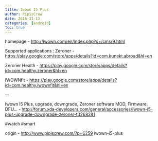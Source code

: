 ```yaml
---
title: Iwown I5 Plus
author: PipisCrew
date: 2016-11-13
categories: [android]
toc: true
---
```


homepage - http://iwown.com/en/index.php?s=/cms/9.html

Supported applications :
Zeroner - https://play.google.com/store/apps/details?id=com.kunekt.abroad&hl=en

Zeroner Health - https://play.google.com/store/apps/details?id=com.healthy.zeroner&hl=en

iWOWNfit - https://play.google.com/store/apps/details?id=com.healthy.iwownfit&hl=en

--

Iwown I5 Plus, upgrade, downgrade, Zeroner software MOD, Firmware, DFU... - http://forum.xda-developers.com/general/accessories/iwown-i5-plus-upgrade-downgrade-zeroner-t3268281

#watch #smart

origin - http://www.pipiscrew.com/?p=6259 iwown-i5-plus